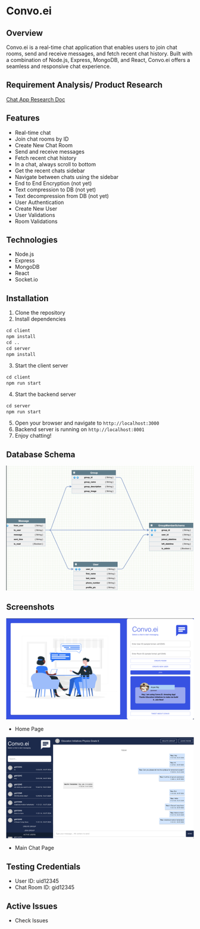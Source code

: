 # Convo.ei

## Overview
Convo.ei is a real-time chat application that enables users to join chat rooms, send and receive messages, and fetch recent chat history. Built with a combination of Node.js, Express, MongoDB, and React, Convo.ei offers a seamless and responsive chat experience.

## Requirement Analysis/ Product Research 

[Chat App Research Doc](https://emphasized-capri-785.notion.site/Chat-App-876b19954a3e403f99d4a94228e6279a)


## Features
- Real-time chat
- Join chat rooms by ID
- Create New Chat Room
- Send and receive messages
- Fetch recent chat history
- In a chat, always scroll to bottom 
- Get the recent chats sidebar
- Navigate between chats using the sidebar
- End to End Encryption (not yet)
- Text compression to DB (not yet)
- Text decompression from DB (not yet)
- User Authentication
- Create New User 
- User Validations 
- Room Validations

## Technologies
- Node.js
- Express
- MongoDB
- React
- Socket.io

## Installation
1. Clone the repository
2. Install dependencies
```
cd client
npm install
cd ..
cd server
npm install
```
3. Start the client server
```
cd client
npm run start
```
4. Start the backend server
```
cd server
npm run start
```
5. Open your browser and navigate to `http://localhost:3000`
6. Backend server is running on `http://localhost:8001`
7. Enjoy chatting!

## Database Schema
![Alt text](image-4.png)


## Screenshots
![Alt text](image-5.png)
- Home Page

![Alt text](image-6.png)
- Main Chat Page 

## Testing Credentials

- User ID: uid12345
- Chat Room ID: gid12345

## Active Issues 
- Check Issues 

